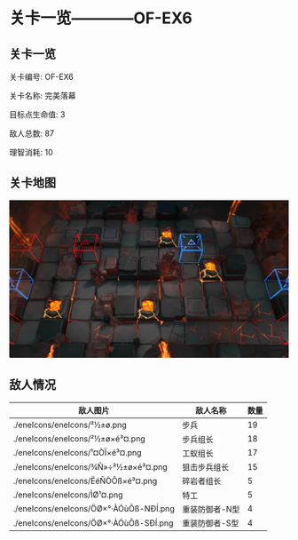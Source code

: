 # 关卡一览————OF-EX6


## 关卡一览

关卡编号: OF-EX6

关卡名称: 完美落幕

目标点生命值: 3

敌人总数: 87

理智消耗: 10


## 关卡地图
![OF-EX6](./oprMap/OF-EX6.png)

## 敌人情况

| 敌人图片 | 敌人名称 | 数量  |
|---------|-----|-----|
| ./eneIcons/eneIcons/²½±ø.png| 步兵  |   19  |
| ./eneIcons/eneIcons/²½±ø×é³¤.png| 步兵组长  |   18  |
| ./eneIcons/eneIcons/¹¤ÒÏ×é³¤.png| 工蚁组长  |   17  |
| ./eneIcons/eneIcons/¾Ñ»÷²½±ø×é³¤.png| 狙击步兵组长  |   15  |
| ./eneIcons/eneIcons/ËéÑÒÕß×é³¤.png| 碎岩者组长  |   5  |
| ./eneIcons/eneIcons/ÌØ¹¤.png| 特工  |   5  |
| ./eneIcons/eneIcons/ÖØ×°·ÀÓùÕß-NÐÍ.png| 重装防御者-N型  |   4  |
| ./eneIcons/eneIcons/ÖØ×°·ÀÓùÕß-SÐÍ.png| 重装防御者-S型  |   4  |
